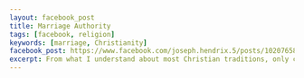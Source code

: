 ```yaml
---
layout: facebook_post
title: Marriage Authority
tags: [facebook, religion]
keywords: [marriage, Christianity]
facebook_post: https://www.facebook.com/joseph.hendrix.5/posts/10207658485361559
excerpt: From what I understand about most Christian traditions, only certain people (e.g. priest, paster, minister) can perform marriages. Does that mean a simple county clerk shouldn't issue marriage certificates to begin with?
---
```

